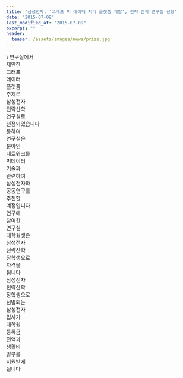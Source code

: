 ```yaml
---
title: "삼성전자, '그래프 빅 데이터 처리 플랫폼 개발', 전략 산학 연구실 선정"
date: "2015-07-09"
last_modified_at: "2015-07-09"
excerpt: ""
header:
  teaser: /assets/images/news/prize.jpg
---
```

\\
연구실에서<br>제안한<br>그래프<br>데이터<br>플랫폼<br>주제로<br>삼성전자<br>전략산학<br>연구실로<br>선정되었습니다<br>통하여<br>연구실은<br>분야인<br>네트워크를<br>빅데이터<br>기술과<br>관련하여<br>삼성전자와<br>공동연구를<br>추진할<br>예정입니다<br>연구에<br>참여한<br>연구실<br>대학원생은<br>삼성전자<br>전략산학<br>장학생으로<br>자격을<br>됩니다<br>삼성전자<br>전략산학<br>장학생으로<br>선발되는<br>삼성전자<br>입사가<br>대학원<br>등록금<br>전액과<br>생활비<br>일부를<br>지원받게<br>됩니다